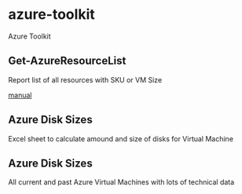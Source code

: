 # azure-toolkit
Azure Toolkit

## Get-AzureResourceList ##
Report list of all resources with SKU or VM Size

[manual](https://github.com/ChrisPolewiak/azure-toolkit/blob/master/AzureResourcesList-manual.md#get-azureresourcelist)

## Azure Disk Sizes ##
Excel sheet to calculate amound and size of disks for Virtual Machine

## Azure Disk Sizes ##
All current and past Azure Virtual Machines with lots of technical data
